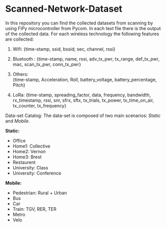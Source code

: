 # Scanned-Network-Dataset

In this repository you can find the collected datasets from scanning by using FiPy microcontroller from Pycom.
In each text file there is the output of the collected data.
For each wireless technology the following features are collected:

 1) Wifi: 
   {time-stamp, ssid, bssid; sec, channel, rssi}

 2) Bluetooth : 
   {time-stamp, name, rssi, adv_tx_pwr, tx_range, def_tx_pwr, mac, scan_tx_pwr, conn_tx_pwr}

 3) Others:  
   {time-stamp, Acceleration, Roll, battery_voltage, battery_percentage, Pitch}

 4) LoRa: 
   {time-stamp, spreading_factor, data, frequency, bandwidth, rx_timestamp, rssi, snr, sfrx, sftx, tx_trials, tx_power, tx_time_on_air, tx_counter,             tx_frequency}


Data-set Catalog:
The data-set is composed of two main scenarios: *Static* and *Mobile*.

**Static:**
- Office
- Home1: Collective
- Home2: Vernon
- Home3: Brest
- Restaurent
- University: Class
- University: Conference

**Mobile:**
- Pedestrian: Rural + Urban
- Bus
- Car
- Train: TGV, RER, TER
- Metro
- Velo
